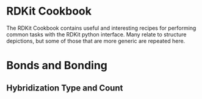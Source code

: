 # RDKit Cookbook
The RDKit Cookbook contains useful and interesting recipes for performing common
tasks with the RDKit python interface. Many relate to structure depictions,
but some of those that are more generic are repeated here.

# Bonds and Bonding

## Hybridization Type and Count
